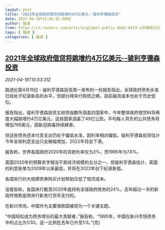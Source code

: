 ```yaml
---
layout: post
title: "2021年全球政府借贷将跳增约4万亿美元--骏利亨德森投资"
date: 2021-04-19T11:01:02.000Z
author: 路透
from: https://cn.reuters.com/article/global-public-debt-0419-idCNKBS2C6168
tags: [ 路透 ]
categories: [ 路透 ]
---
```

<!--1618830062000-->
[2021年全球政府借贷将跳增约4万亿美元--骏利亨德森投资](https://cn.reuters.com/article/global-public-debt-0419-idCNKBS2C6168)
------

<div>
<div><i>2021-04-19T10:53:31Z</i></div><p>路透伦敦4月19日 - 骏利亨德森投资周一发布的一份报告指出，全球政府债务水准已经处于纪录新高的水平，但部分拜央行购债之赐，目前融资成本也处于历史低位。</p><p>报告指出，骏利亨德森投资主权债指数所涵盖的国家中，今年整体政府借贷料将再度大幅跳增约4万亿美元，这些国家涵盖了49亿公民，平均每人背负的公共债务将增加768美元，因新冠病毒持续肆虐。</p><p>但这些债务还本付息支出仍处于偏低水准，因利率相对偏低。骏利亨德森投资估计今年全球利息支出只会微幅增加，2022年将会下滑。</p><p>报告称，世界各国政府2020年的贷款利率仅为2%，而1995年为7.6%。</p><p>英国2020年的预算赤字相当于其经济规模的五分之一，但骏利亨德森估计，英国的利息账单为2009年以来最低，并将在2022年创下纪录新低。</p><p>各国央行的大规模债券购买计划帮助压低了借贷成本。</p><p>该报告称，各国央行截至2020年底持有全球政府债务的24%，去年超过一半的新政府借款是用央行新发行货币支付的。</p><p>在新兴市场，中国作为主要借款国被视为一个关键主题。</p><p>“中国轻松成为债务增长的最大贡献者，”报告称。“1995年，中国在新兴市场债务中的占比为1/30。这一比例在去年已升至1/3。”(完)</p>
</div>
